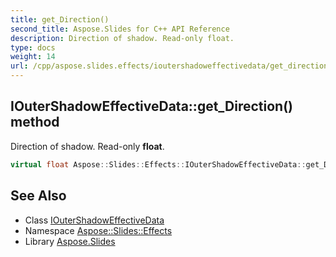 ```yaml
---
title: get_Direction()
second_title: Aspose.Slides for C++ API Reference
description: Direction of shadow. Read-only float.
type: docs
weight: 14
url: /cpp/aspose.slides.effects/ioutershadoweffectivedata/get_direction/
---
```

## IOuterShadowEffectiveData::get_Direction() method


Direction of shadow. Read-only **float**.

```cpp
virtual float Aspose::Slides::Effects::IOuterShadowEffectiveData::get_Direction()=0
```

## See Also

* Class [IOuterShadowEffectiveData](./)
* Namespace [Aspose::Slides::Effects](../)
* Library [Aspose.Slides](../../)